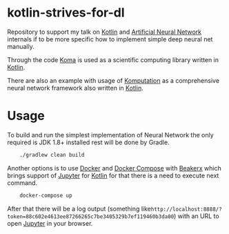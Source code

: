 # kotlin-strives-for-dl
Repository to support my talk on [Kotlin](http://kotlinlang.org/) and [Artificial Neural Network](https://en.wikipedia.org/wiki/Artificial_neural_network) internals if to be more specific how to implement simple deep neural net manually.

Through the code [Koma](http://koma.kyonifer.com/) is used as a scientific computing library written in [Kotlin](http://kotlinlang.org/).

There are also an example with usage of [Komputation](https://github.com/aisummary/komputation) as a comprehensive neural network framework also written in [Kotlin](http://kotlinlang.org/).   

Usage
===========

To build and run the simplest implementation of Neural Network the only required is JDK 1.8+ installed rest will be done by Gradle.

```bash
    ./gradlew clean build
```

Another options is to use [Docker](https://www.docker.com/) and [Docker Compose](https://docs.docker.com/compose/) with [Beakerx](http://beakerx.com/) which brings support of [Jupyter](http://jupyter.org/) for [Kotlin](http://kotlinlang.org/) for that there is a need to execute next command.

```bash
    docker-compose up
```

After that there will be a log output (something like`http://localhost:8888/?token=88c602e4613ee87266265c7be3405329b7ef119460b3da00`) with an URL to open [Jupyter](http://jupyter.org/) in your browser. 